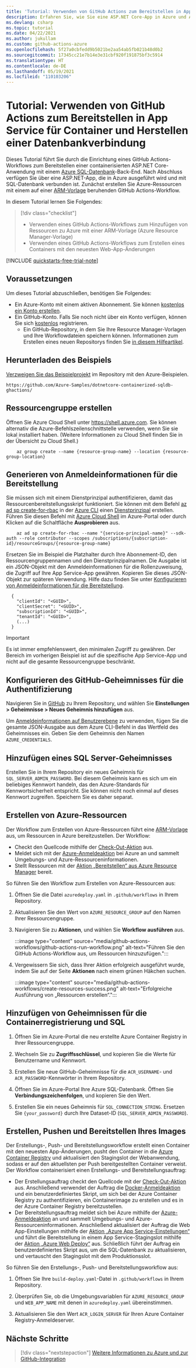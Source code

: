 ```yaml
---
title: 'Tutorial: Verwenden von GitHub Actions zum Bereitstellen in App Service für Container und Herstellen einer Datenbankverbindung'
description: Erfahren Sie, wie Sie eine ASP.NET Core-App in Azure und Azure SQL-Datenbank mit GitHub Actions bereitstellen.
ms.devlang: csharp
ms.topic: tutorial
ms.date: 04/22/2021
ms.author: jukullam
ms.custom: github-actions-azure
ms.openlocfilehash: 5f27a0cbfedd9b5021be2aa54ab5fb021b48d0b2
ms.sourcegitcommit: 17345cc21e7b14e3e31cbf920f191875bf3c5914
ms.translationtype: HT
ms.contentlocale: de-DE
ms.lasthandoff: 05/19/2021
ms.locfileid: "110103206"
---
```

# <a name="tutorial-use-github-actions-to-deploy-to-app-service-for-containers-and-connect-to-a-database"></a>Tutorial: Verwenden von GitHub Actions zum Bereitstellen in App Service für Container und Herstellen einer Datenbankverbindung

Dieses Tutorial führt Sie durch die Einrichtung eines GitHub Actions-Workflows zum Bereitstellen einer containerisierten ASP.NET Core-Anwendung mit einem [Azure SQL-Datenbank](../azure-sql/database/sql-database-paas-overview.md)-Back-End. Nach Abschluss verfügen Sie über eine ASP.NET-App, die in Azure ausgeführt wird und mit SQL-Datenbank verbunden ist. Zunächst erstellen Sie Azure-Ressourcen mit einem auf einer [ARM-Vorlage](/azure/azure-resource-manager/templates/overview) beruhenden GitHub Actions-Workflow.

In diesem Tutorial lernen Sie Folgendes:

> [!div class="checklist"]
>
> - Verwenden eines GitHub Actions-Workflows zum Hinzufügen von Ressourcen zu Azure mit einer ARM-Vorlage (Azure Resource Manager-Vorlage)
> - Verwenden eines GitHub Actions-Workflows zum Erstellen eines Containers mit den neuesten Web-App-Änderungen

[!INCLUDE [quickstarts-free-trial-note](../../includes/quickstarts-free-trial-note.md)]

## <a name="prerequisites"></a>Voraussetzungen

Um dieses Tutorial abzuschließen, benötigen Sie Folgendes:

- Ein Azure-Konto mit einem aktiven Abonnement. Sie können [kostenlos ein Konto erstellen](https://azure.microsoft.com/free/?WT.mc_id=A261C142F).
- Ein GitHub-Konto. Falls Sie noch nicht über ein Konto verfügen, können Sie sich [kostenlos](https://github.com/join) registrieren.
  - Ein GitHub-Repository, in dem Sie Ihre Resource Manager-Vorlagen und Ihre Workflowdateien speichern können. Informationen zum Erstellen eines neuen Repositorys finden Sie [in diesem Hilfeartikel](https://docs.github.com/en/github/creating-cloning-and-archiving-repositories/creating-a-new-repository).

## <a name="download-the-sample"></a>Herunterladen des Beispiels

[Verzweigen Sie das Beispielprojekt](https://github.com/Azure-Samples/dotnetcore-containerized-sqldb-ghactions/) im Repository mit den Azure-Beispielen.

```
https://github.com/Azure-Samples/dotnetcore-containerized-sqldb-ghactions/
```

## <a name="create-the-resource-group"></a>Ressourcengruppe erstellen

Öffnen Sie Azure Cloud Shell unter https://shell.azure.com. Sie können alternativ die Azure-Befehlszeilenschnittstelle verwenden, wenn Sie sie lokal installiert haben. (Weitere Informationen zu Cloud Shell finden Sie in der Übersicht zu Cloud Shell.)

```azurecli-interactive
    az group create --name {resource-group-name} --location {resource-group-location}
```

## <a name="generate-deployment-credentials"></a>Generieren von Anmeldeinformationen für die Bereitstellung

Sie müssen sich mit einem Dienstprinzipal authentifizieren, damit das Ressourcenbereitstellungsskript funktioniert. Sie können mit dem Befehl [az ad sp create-for-rbac](/cli/azure/ad/sp#az_ad_sp_create_for_rbac) in der [Azure CLI](/cli/azure/) einen [Dienstprinzipal](../active-directory/develop/app-objects-and-service-principals.md#service-principal-object) erstellen. Führen Sie diesen Befehl mit [Azure Cloud Shell](https://shell.azure.com/) im Azure-Portal oder durch Klicken auf die Schaltfläche **Ausprobieren** aus.

```azurecli-interactive
    az ad sp create-for-rbac --name "{service-principal-name}" --sdk-auth --role contributor --scopes /subscriptions/{subscription-id}/resourceGroups/{resource-group-name}
```

Ersetzen Sie im Beispiel die Platzhalter durch Ihre Abonnement-ID, den Ressourcengruppennamen und den Dienstprinzipalnamen. Die Ausgabe ist ein JSON-Objekt mit den Anmeldeinformationen für die Rollenzuweisung, die Zugriff auf Ihre App Service-App gewähren. Kopieren Sie dieses JSON-Objekt zur späteren Verwendung. Hilfe dazu finden Sie unter [Konfigurieren von Anmeldeinformationen für die Bereitstellung](https://github.com/Azure/login#configure-deployment-credentials).

```output
  {
    "clientId": "<GUID>",
    "clientSecret": "<GUID>",
    "subscriptionId": "<GUID>",
    "tenantId": "<GUID>",
    (...)
  }
```

> [!IMPORTANT]
> Es ist immer empfehlenswert, den minimalen Zugriff zu gewähren. Der Bereich im vorherigen Beispiel ist auf die spezifische App Service-App und nicht auf die gesamte Ressourcengruppe beschränkt.

## <a name="configure-the-github-secret-for-authentication"></a>Konfigurieren des GitHub-Geheimnisses für die Authentifizierung

Navigieren Sie in [GitHub](https://github.com/) zu Ihrem Repository, und wählen Sie **Einstellungen > Geheimnisse > Neues Geheimnis hinzufügen** aus.

Um [Anmeldeinformationen auf Benutzerebene](#generate-deployment-credentials) zu verwenden, fügen Sie die gesamte JSON-Ausgabe aus dem Azure CLI-Befehl in das Wertfeld des Geheimnisses ein. Geben Sie dem Geheimnis den Namen `AZURE_CREDENTIALS`.

## <a name="add-a-sql-server-secret"></a>Hinzufügen eines SQL Server-Geheimnisses

Erstellen Sie in Ihrem Repository ein neues Geheimnis für `SQL_SERVER_ADMIN_PASSWORD`. Bei diesem Geheimnis kann es sich um ein beliebiges Kennwort handeln, das den Azure-Standards für Kennwortsicherheit entspricht. Sie können nicht noch einmal auf dieses Kennwort zugreifen. Speichern Sie es daher separat.

## <a name="create-azure-resources"></a>Erstellen von Azure-Ressourcen

Der Workflow zum Erstellen von Azure-Ressourcen führt eine [ARM-Vorlage](/azure/azure-resource-manager/templates/overview) aus, um Ressourcen in Azure bereitzustellen. Der Workflow:

- Checkt den Quellcode mithilfe der [Check-Out-Aktion](https://github.com/marketplace/actions/checkout) aus.
- Meldet sich mit der [Azure-Anmeldeaktion](https://github.com/marketplace/actions/azure-login) bei Azure an und sammelt Umgebungs- und Azure-Ressourceninformationen.
- Stellt Ressourcen mit der [Aktion „Bereitstellen“ aus Azure Resource Manager](https://github.com/marketplace/actions/deploy-azure-resource-manager-arm-template) bereit.

So führen Sie den Workflow zum Erstellen von Azure-Ressourcen aus:

1. Öffnen Sie die Datei `azuredeploy.yaml` in `.github/workflows` in Ihrem Repository.

1. Aktualisieren Sie den Wert von `AZURE_RESOURCE_GROUP` auf den Namen Ihrer Ressourcengruppe.

1. Navigieren Sie zu **Aktionen**, und wählen Sie **Workflow ausführen** aus.

   :::image type="content" source="media/github-actions-workflows/github-actions-run-workflow.png" alt-text="Führen Sie den GitHub Actions-Workflow aus, um Ressourcen hinzuzufügen.":::

1. Vergewissern Sie sich, dass Ihrer Aktion erfolgreich ausgeführt wurde, indem Sie auf der Seite **Aktionen** nach einem grünen Häkchen suchen.

   :::image type="content" source="media/github-actions-workflows/create-resources-success.png" alt-text="Erfolgreiche Ausführung von „Ressourcen erstellen“.":::

## <a name="add-container-registry-and-sql-secrets"></a>Hinzufügen von Geheimnissen für die Containerregistrierung und SQL

1. Öffnen Sie im Azure-Portal die neu erstellte Azure Container Registry in Ihrer Ressourcengruppe.

1. Wechseln Sie zu **Zugriffsschlüssel**, und kopieren Sie die Werte für Benutzername und Kennwort.

1. Erstellen Sie neue GitHub-Geheimnisse für die `ACR_USERNAME`- und `ACR_PASSWORD`-Kennwörter in Ihrem Repository.

1. Öffnen Sie im Azure-Portal Ihre Azure SQL-Datenbank. Öffnen Sie **Verbindungszeichenfolgen**, und kopieren Sie den Wert.

1. Erstellen Sie ein neues Geheimnis für `SQL_CONNECTION_STRING`. Ersetzen Sie `{your_password}` durch Ihre Dataset-ID (`SQL_SERVER_ADMIN_PASSWORD`).

## <a name="build-push-and-deploy-your-image"></a>Erstellen, Pushen und Bereitstellen Ihres Images

Der Erstellungs-, Push- und Bereitstellungsworkflow erstellt einen Container mit den neuesten App-Änderungen, pusht den Container in die [Azure Container Registry](/azure/container-registry/) und aktualisiert den Stagingslot der Webanwendung, sodass er auf den aktuellsten per Push bereitgestellten Container verweist. Der Workflow containerisiert einen Erstellungs- und Bereitstellungsauftrag:

- Der Erstellungsauftrag checkt den Quellcode mit der [Check-Out-Aktion](https://github.com/marketplace/actions/checkout) aus. Anschließend verwendet der Auftrag die [Docker-Anmeldeaktion](https://github.com/marketplace/actions/docker-login) und ein benutzerdefiniertes Skript, um sich bei der Azure Container Registry zu authentifizieren, ein Containerimage zu erstellen und es in der Azure Container Registry bereitzustellen.
- Der Bereitstellungsauftrag meldet sich bei Azure mithilfe der [Azure-Anmeldeaktion](https://github.com/marketplace/actions/azure-login) an und sammelt Umgebungs- und Azure-Ressourceninformationen. Anschließend aktualisiert der Auftrag die Web App-Einstellungen mithilfe der [Aktion „Azure App Service-Einstellungen“](https://github.com/marketplace/actions/azure-app-service-settings) und führt die Bereitstellung in einem App Service-Stagingslot mithilfe der [Aktion „Azure Web Deploy“](https://github.com/marketplace/actions/azure-webapp) aus. Schließlich führt der Auftrag ein benutzerdefiniertes Skript aus, um die SQL-Datenbank zu aktualisieren, und vertauscht den Stagingslot mit dem Produktionsslot.

So führen Sie den Erstellungs-, Push- und Bereitstellungsworkflow aus:

1. Öffnen Sie Ihre `build-deploy.yaml`-Datei in `.github/workflows` in Ihrem Repository.

1. Überprüfen Sie, ob die Umgebungsvariablen für `AZURE_RESOURCE_GROUP` und `WEB_APP_NAME` mit denen in `azuredeploy.yaml` übereinstimmen.

1. Aktualisieren Sie den Wert `ACR_LOGIN_SERVER` für Ihren Azure Container Registry-Anmeldeserver.

## <a name="next-steps"></a>Nächste Schritte

> [!div class="nextstepaction"]
> [Weitere Informationen zu Azure und zur GitHub-Integration](/azure/developer/github/)
